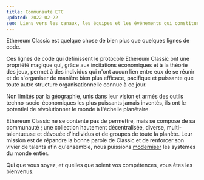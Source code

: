 ```yaml
---
title: Communauté ETC
updated: 2022-02-22
seo: Liens vers les canaux, les équipes et les événements qui constituent la communauté Ethereum Classic. Participez !
---
```


Ethereum Classic est quelque chose de bien plus que quelques lignes de code.

Ces lignes de code qui définissent le protocole Ethereum Classic ont une propriété magique qui, grâce aux incitations économiques et à la théorie des jeux, permet à des individus qui n'ont aucun lien entre eux de se réunir et de s'organiser de manière bien plus efficace, pacifique et puissante que toute autre structure organisationnelle connue à ce jour.

Non limités par la géographie, unis dans leur vision et armés des outils techno-socio-économiques les plus puissants jamais inventés, ils ont le potentiel de révolutionner le monde à l'échelle planétaire.

Ethereum Classic ne se contente pas de permettre, mais se compose de sa communauté ; une collection hautement décentralisée, diverse, multi-talentueuse et dévouée d'individus et de groupes de toute la planète. Leur mission est de répandre la bonne parole de Classic et de renforcer son vivier de talents afin qu'ensemble, nous puissions [moderniser](/why-classic/code-is-law) les systèmes du monde entier.

Qui que vous soyez, et quelles que soient vos compétences, vous êtes les bienvenus.
